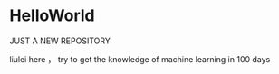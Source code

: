 # HelloWorld
JUST A NEW REPOSITORY

liulei here ， try to get the knowledge of machine learning in 100 days
